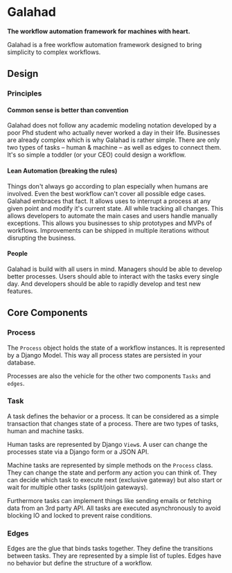 # Galahad

**The workflow automation framework for machines with heart.**

Galahad is a free workflow automation framework designed to bring simplicity
to complex workflows.


## Design

### Principles 

#### Common sense is better than convention

Galahad does not follow any academic modeling notation developed by a poor Phd
student who actually never worked a day in their life. Businesses are already
complex which is why Galahad is rather simple. There are only two types of
tasks – human & machine – as well as edges to connect them. It's so simple a
toddler (or your CEO) could design a workflow.

#### Lean Automation (breaking the rules)

Things don't always go according to plan especially when humans are involved.
Even the best workflow can't cover all possible edge cases. Galahad
embraces that fact. It allows uses to interrupt a process at any given point
and modify it's current state. All while tracking all changes. This allows
developers to automate the main cases and users handle manually exceptions.
This allows you businesses to ship prototypes and MVPs of workflows.
Improvements can be shipped in multiple iterations without disrupting the
business.

#### People

Galahad is build with all users in mind. Managers should be able to develop
better processes. Users should able to interact with the tasks every single
day. And developers should be able to rapidly develop and test new features.

## Core Components

### Process

The `Process` object holds the state of a workflow instances. It is represented
by a Django Model. This way all process states are persisted in your database.

Processes are also the vehicle for the other two components `Tasks` and
`edges`.

### Task

A task defines the behavior or a process. It can be considered as a simple
transaction that changes state of a process. There are two types of tasks,
human and machine tasks.

Human tasks are represented by Django `View`s. A user can change the processes
state via a Django form or a JSON API. 

Machine tasks are represented by simple methods on the `Process` class. They
can change the state and perform any action you can think of. They can decide
which task to execute next (exclusive gateway) but also start or wait for multiple
other tasks (split/join gateways).

Furthermore tasks can implement things like sending emails or fetching data
from an 3rd party API. All tasks are executed asynchronously to avoid blocking
IO and locked to prevent raise conditions.

### Edges

Edges are the glue that binds tasks together. They define the transitions
between tasks. They are represented by a simple list of tuples. Edges have no
behavior but define the structure of a workflow.
